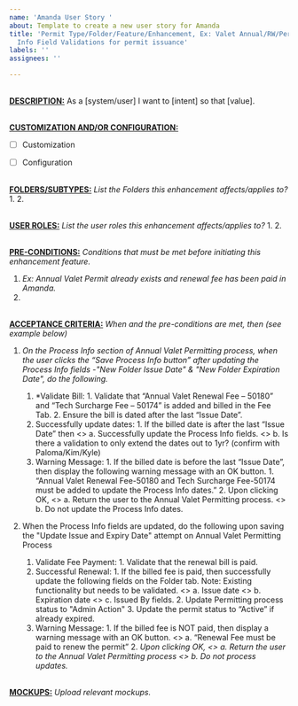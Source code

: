 ```yaml
---
name: 'Amanda User Story '
about: Template to create a new user story for Amanda
title: 'Permit Type/Folder/Feature/Enhancement, Ex: Valet Annual/RW/Permit Renewal/Add
  Info Field Validations for permit issuance'
labels: ''
assignees: ''

---
```


<br><ins>**DESCRIPTION:**</ins>
As a [system/user] I want to [intent] so that [value].


<br><ins>**CUSTOMIZATION AND/OR CONFIGURATION:**</ins>
- [ ] Customization
- [ ] Configuration


<br><ins>**FOLDERS/SUBTYPES:**</ins> 
*List the Folders this enhancement affects/applies to?*
1. 
2. 


<br><ins>**USER ROLES:**</ins> 
*List the user roles this enhancement affects/applies to?*
1. 
2. 


<br><ins>**PRE-CONDITIONS:**</ins> 
*Conditions that must be met before initiating this enhancement feature.*
1. *Ex: Annual Valet Permit already exists and renewal fee has been paid in Amanda.*
2. 



<br><ins>**ACCEPTANCE CRITERIA:**</ins> 
*When <an event is triggered> and the pre-conditions are met, then <Post Events must occur> (see example below)*
1. *On the Process Info section of Annual Valet Permitting process, when the user clicks the “Save Process Info button” after updating the Process Info fields -"New Folder Issue Date" & "New Folder Expiration Date", do the following.*
    1. *Validate Bill:
            1. Validate that “Annual Valet Renewal Fee – 50180” and “Tech Surcharge Fee – 50174” is added and billed in the Fee Tab.
            2. Ensure the bill is dated after the last “Issue Date”.
    2. Successfully update dates:
            1. If the billed date is after the last “Issue Date” then 
                    <>  a. Successfully update the Process Info fields. 
                    <>  b. Is there a validation to only extend the dates out to 1yr? (confirm with Paloma/Kim/Kyle) 
    3. Warning Message:
            1. If the billed date is before the last “Issue Date”, then display the following warning message with an OK button.
                     1. “Annual Valet Renewal Fee-50180 and Tech Surcharge Fee-50174 must be added to update the Process Info dates.”
                     2. Upon clicking OK, 
                         <>  a. Return the user to the Annual Valet Permitting process.
                         <>  b. Do not update the Process Info dates.

2. When the Process Info fields are updated, do the following upon saving the "Update Issue and Expiry Date" attempt on Annual Valet Permitting Process
     1. Validate Fee Payment:
            1. Validate that the renewal bill is paid.
     2. Successful Renewal:
            1. If the billed fee is paid, then successfully update the following fields on the Folder tab. 
                 Note: Existing functionality but needs to be validated.
                        <>  a. Issue date
                        <>  b. Expiration date 
                        <>  c. Issued By fields.
            2.	Update Permitting process status to "Admin Action"
            3.	Update the permit status to “Active” if already expired.
     3. Warning Message:
            1.	If the billed fee is NOT paid, then display a warning message with an OK button.
                        <>  a. “Renewal Fee must be paid to renew the permit”
            2.	*Upon clicking OK, 
                        <>  a. Return the user to the Annual Valet Permitting process
                        <>  b. Do not process updates.*



<br><ins>**MOCKUPS:**</ins> 
*Upload relevant mockups.*

